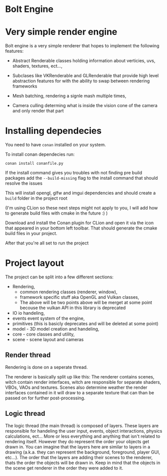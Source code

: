 Bolt Engine
=====

# Very simple render engine

Bolt engine is a very simple renderer that hopes to implement the following features:

- Abstract Renderable classes holding information about verticies, uvs, shaders, textures, ect..., 

- Subclases like VKRenderable and GLRenderable that provide high level abstraction features for with the ability to swap between rendering frameworks

- Mesh batching, rendering a signle mash multiple times,

- Camera culling determing what is inside the vision cone of the camera and only render that part

# Installing dependecies

You need to have `conan` installed on your system.

To install conan dependecies run:
```
conan install conanfile.py
```

If the install command gives you troubles with not finding pre build packages add the
`--build-missing` flag to the install command that should resolve the issues

This will install opengl, glfw and imgui dependencies and should create a `build` folder in the project root

(I'm using CLion so these next steps might not apply to you, I will add how to generate build files with cmake in the future :) )

Download and install the Conan plugin for CLion and open it via the icon that appeared in your bottom left toolbar. 
That should generate the cmake build files in your project.

After that you're all set to run the project

# Project layout

The project can be split into a few different sections:

* Rendering,
  * common rendering classes (renderer, window),
  * framework specific stuff aka OpenGL and Vulkan classes,
  * The above will be two points above will be merget at some point becouse the vulkan API in this library is deprecated
* IO io handeling,
* events event system of the engine,
* primitives (this is basicly deprecates and will be deleted at some point)
* model - 3D model creation and handeling,
* core - core classes and utility,
* scene - scene layout and cameras

## Render thread

Rendering is done on a seperate thread.

The renderer is basically split up like this: The renderer contains scenes, witch contain
render interfaces, witch are responsible for separate shaders, VBOs, VAOs and textures.
Scenes also determine weather the render interfaces contained in it will draw to a separate
texture that can than be passed on for further post-processing.

## Logic thread

The logic thread (the main thread) is composed of layers. These layers are responsible for handeling
the user input, events, object interactions, physics calculations, ect... More or less everything and anything
that isn't related to rendering itself. However they do represent the order your objects get drawn in. You can 
imagine that the layers here are similar to layers in a drawing (a.k.a. they can represent the background, foreground, player GUI, etc...).
The order that the layers are adding their scenes to the renderer, thats the order the objects will be drawn in.
Keep in mind that the objects in the scene get renderer in the order they were added to it.